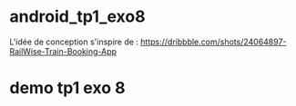 # android_tp1_exo8
L'idée de conception s'inspire de : https://dribbble.com/shots/24064897-RailWise-Train-Booking-App

# demo tp1 exo 8
